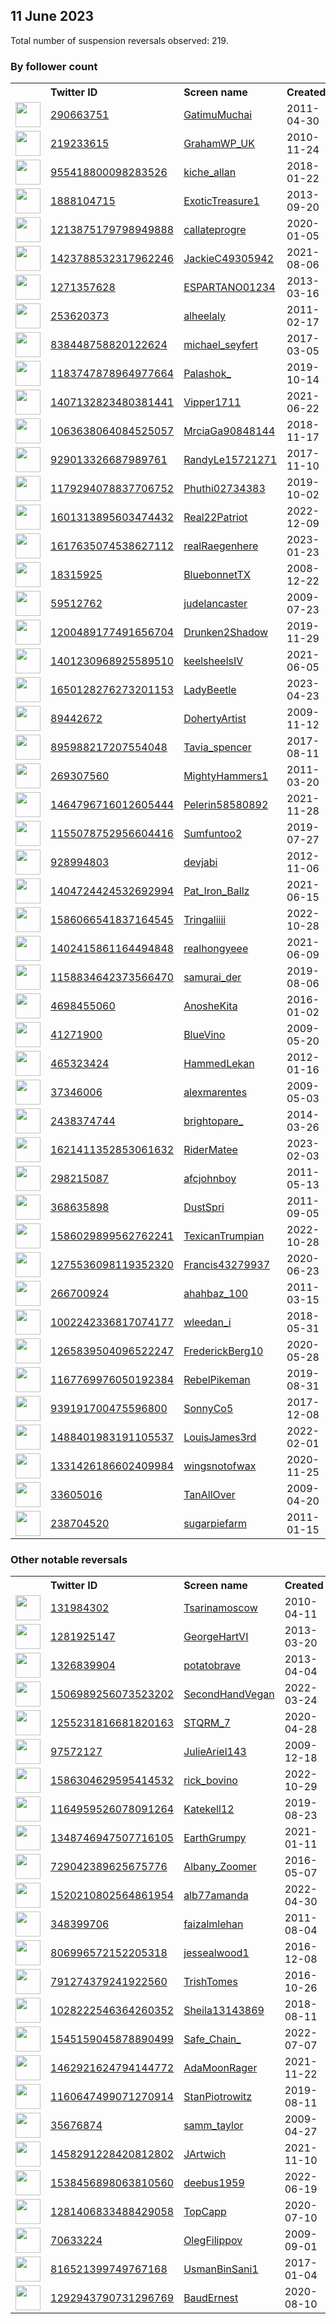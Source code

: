 
## 11 June 2023
Total number of suspension reversals observed: 219.

### By follower count
<table><tr><th></th><th align="left">Twitter ID</th><th align="left">Screen name</th>
<th align="left">Created</th><th align="left">Status</th><th align="left">Suspended</th><th align="left">Followers</th>
<tr><td><a href="https://pbs.twimg.com/profile_images/990616076688900096/ebJQ-tAu_normal.jpg"><img src="https://pbs.twimg.com/profile_images/990616076688900096/ebJQ-tAu_normal.jpg" width="40px" height="40px" align="center"/></a></td><td><a href="https://twitter.com/intent/user?user_id=290663751">290663751</a></td><td><a href="https://twitter.com/GatimuMuchai">GatimuMuchai</a></td><td>2011-04-30</td><td align="center"></td><td>2022-11-28</td><td>212400</td></tr>
<tr><td><a href="https://pbs.twimg.com/profile_images/1669028202897973269/cvyeeiO5_normal.jpg"><img src="https://pbs.twimg.com/profile_images/1669028202897973269/cvyeeiO5_normal.jpg" width="40px" height="40px" align="center"/></a></td><td><a href="https://twitter.com/intent/user?user_id=219233615">219233615</a></td><td><a href="https://twitter.com/GrahamWP_UK">GrahamWP_UK</a></td><td>2010-11-24</td><td align="center"></td><td></td><td>38230</td></tr>
<tr><td><a href="https://pbs.twimg.com/profile_images/1243992936683012096/8RdFul5z_normal.jpg"><img src="https://pbs.twimg.com/profile_images/1243992936683012096/8RdFul5z_normal.jpg" width="40px" height="40px" align="center"/></a></td><td><a href="https://twitter.com/intent/user?user_id=955418800098283526">955418800098283526</a></td><td><a href="https://twitter.com/kiche_allan">kiche_allan</a></td><td>2018-01-22</td><td align="center"></td><td>2023-05-13</td><td>11720</td></tr>
<tr><td><a href="https://pbs.twimg.com/profile_images/378800000484589695/e9625e37995493e95132ede2c074b2f4_normal.jpeg"><img src="https://pbs.twimg.com/profile_images/378800000484589695/e9625e37995493e95132ede2c074b2f4_normal.jpeg" width="40px" height="40px" align="center"/></a></td><td><a href="https://twitter.com/intent/user?user_id=1888104715">1888104715</a></td><td><a href="https://twitter.com/ExoticTreasure1">ExoticTreasure1</a></td><td>2013-09-20</td><td align="center">🚫</td><td>2023-06-09</td><td>11585</td></tr>
<tr><td><a href="https://pbs.twimg.com/profile_images/1667591410852286466/hB-SotAo_normal.jpg"><img src="https://pbs.twimg.com/profile_images/1667591410852286466/hB-SotAo_normal.jpg" width="40px" height="40px" align="center"/></a></td><td><a href="https://twitter.com/intent/user?user_id=1213875179798949888">1213875179798949888</a></td><td><a href="https://twitter.com/callateprogre">callateprogre</a></td><td>2020-01-05</td><td align="center"></td><td>2023-04-16</td><td>10545</td></tr>
<tr><td><a href="https://pbs.twimg.com/profile_images/1658679605434220546/qYwuRsMp_normal.jpg"><img src="https://pbs.twimg.com/profile_images/1658679605434220546/qYwuRsMp_normal.jpg" width="40px" height="40px" align="center"/></a></td><td><a href="https://twitter.com/intent/user?user_id=1423788532317962246">1423788532317962246</a></td><td><a href="https://twitter.com/JackieC49305942">JackieC49305942</a></td><td>2021-08-06</td><td align="center"></td><td>2023-06-06</td><td>10009</td></tr>
<tr><td><a href="https://pbs.twimg.com/profile_images/1668231393363611651/0xSpOJVi_normal.jpg"><img src="https://pbs.twimg.com/profile_images/1668231393363611651/0xSpOJVi_normal.jpg" width="40px" height="40px" align="center"/></a></td><td><a href="https://twitter.com/intent/user?user_id=1271357628">1271357628</a></td><td><a href="https://twitter.com/ESPARTANO01234">ESPARTANO01234</a></td><td>2013-03-16</td><td align="center"></td><td>2022-04-24</td><td>9477</td></tr>
<tr><td><a href="https://pbs.twimg.com/profile_images/1535717580379500544/e_qDX31J_normal.jpg"><img src="https://pbs.twimg.com/profile_images/1535717580379500544/e_qDX31J_normal.jpg" width="40px" height="40px" align="center"/></a></td><td><a href="https://twitter.com/intent/user?user_id=253620373">253620373</a></td><td><a href="https://twitter.com/alheelaly">alheelaly</a></td><td>2011-02-17</td><td align="center"></td><td>2022-08-18</td><td>7930</td></tr>
<tr><td><a href="https://pbs.twimg.com/profile_images/1626297903370190857/bMzIE5h6_normal.jpg"><img src="https://pbs.twimg.com/profile_images/1626297903370190857/bMzIE5h6_normal.jpg" width="40px" height="40px" align="center"/></a></td><td><a href="https://twitter.com/intent/user?user_id=838448758820122624">838448758820122624</a></td><td><a href="https://twitter.com/michael_seyfert">michael_seyfert</a></td><td>2017-03-05</td><td align="center"></td><td>2023-06-03</td><td>7798</td></tr>
<tr><td><a href="https://pbs.twimg.com/profile_images/1535983202958856192/ZrC4Ssqg_normal.jpg"><img src="https://pbs.twimg.com/profile_images/1535983202958856192/ZrC4Ssqg_normal.jpg" width="40px" height="40px" align="center"/></a></td><td><a href="https://twitter.com/intent/user?user_id=1183747878964977664">1183747878964977664</a></td><td><a href="https://twitter.com/Palashok_">Palashok_</a></td><td>2019-10-14</td><td align="center"></td><td>2023-05-26</td><td>6849</td></tr>
<tr><td><a href="https://pbs.twimg.com/profile_images/1587549402813579264/Hswoxg1r_normal.jpg"><img src="https://pbs.twimg.com/profile_images/1587549402813579264/Hswoxg1r_normal.jpg" width="40px" height="40px" align="center"/></a></td><td><a href="https://twitter.com/intent/user?user_id=1407132823480381441">1407132823480381441</a></td><td><a href="https://twitter.com/Vipper1711">Vipper1711</a></td><td>2021-06-22</td><td align="center"></td><td>2022-11-02</td><td>6550</td></tr>
<tr><td><a href="https://pbs.twimg.com/profile_images/1499588728410546176/uP4-eMSs_normal.jpg"><img src="https://pbs.twimg.com/profile_images/1499588728410546176/uP4-eMSs_normal.jpg" width="40px" height="40px" align="center"/></a></td><td><a href="https://twitter.com/intent/user?user_id=1063638064084525057">1063638064084525057</a></td><td><a href="https://twitter.com/MrciaGa90848144">MrciaGa90848144</a></td><td>2018-11-17</td><td align="center"></td><td>2022-09-21</td><td>6523</td></tr>
<tr><td><a href="https://pbs.twimg.com/profile_images/1057665659377799168/SYmQ-qA4_normal.jpg"><img src="https://pbs.twimg.com/profile_images/1057665659377799168/SYmQ-qA4_normal.jpg" width="40px" height="40px" align="center"/></a></td><td><a href="https://twitter.com/intent/user?user_id=929013326687989761">929013326687989761</a></td><td><a href="https://twitter.com/RandyLe15721271">RandyLe15721271</a></td><td>2017-11-10</td><td align="center"></td><td></td><td>5324</td></tr>
<tr><td><a href="https://pbs.twimg.com/profile_images/1503930531871928320/oAp3ZYdr_normal.jpg"><img src="https://pbs.twimg.com/profile_images/1503930531871928320/oAp3ZYdr_normal.jpg" width="40px" height="40px" align="center"/></a></td><td><a href="https://twitter.com/intent/user?user_id=1179294078837706752">1179294078837706752</a></td><td><a href="https://twitter.com/Phuthi02734383">Phuthi02734383</a></td><td>2019-10-02</td><td align="center"></td><td>2022-09-19</td><td>2769</td></tr>
<tr><td><a href="https://pbs.twimg.com/profile_images/1601314566377553920/GX2LwwFR_normal.jpg"><img src="https://pbs.twimg.com/profile_images/1601314566377553920/GX2LwwFR_normal.jpg" width="40px" height="40px" align="center"/></a></td><td><a href="https://twitter.com/intent/user?user_id=1601313895603474432">1601313895603474432</a></td><td><a href="https://twitter.com/Real22Patriot">Real22Patriot</a></td><td>2022-12-09</td><td align="center"></td><td>2023-04-05</td><td>2764</td></tr>
<tr><td><a href="https://pbs.twimg.com/profile_images/1625849411606806529/SjiTxNyz_normal.jpg"><img src="https://pbs.twimg.com/profile_images/1625849411606806529/SjiTxNyz_normal.jpg" width="40px" height="40px" align="center"/></a></td><td><a href="https://twitter.com/intent/user?user_id=1617635074538627112">1617635074538627112</a></td><td><a href="https://twitter.com/realRaegenhere">realRaegenhere</a></td><td>2023-01-23</td><td align="center"></td><td>2023-06-09</td><td>2684</td></tr>
<tr><td><a href="https://pbs.twimg.com/profile_images/1047605311975043072/4ASPSOGY_normal.jpg"><img src="https://pbs.twimg.com/profile_images/1047605311975043072/4ASPSOGY_normal.jpg" width="40px" height="40px" align="center"/></a></td><td><a href="https://twitter.com/intent/user?user_id=18315925">18315925</a></td><td><a href="https://twitter.com/BluebonnetTX">BluebonnetTX</a></td><td>2008-12-22</td><td align="center"></td><td></td><td>2428</td></tr>
<tr><td><a href="https://pbs.twimg.com/profile_images/1667267924065656832/3SvRKNsG_normal.jpg"><img src="https://pbs.twimg.com/profile_images/1667267924065656832/3SvRKNsG_normal.jpg" width="40px" height="40px" align="center"/></a></td><td><a href="https://twitter.com/intent/user?user_id=59512762">59512762</a></td><td><a href="https://twitter.com/judelancaster">judelancaster</a></td><td>2009-07-23</td><td align="center"></td><td></td><td>2252</td></tr>
<tr><td><a href="https://pbs.twimg.com/profile_images/1666001023679307777/mATg_hgX_normal.jpg"><img src="https://pbs.twimg.com/profile_images/1666001023679307777/mATg_hgX_normal.jpg" width="40px" height="40px" align="center"/></a></td><td><a href="https://twitter.com/intent/user?user_id=1200489177491656704">1200489177491656704</a></td><td><a href="https://twitter.com/Drunken2Shadow">Drunken2Shadow</a></td><td>2019-11-29</td><td align="center"></td><td>2022-07-20</td><td>2214</td></tr>
<tr><td><a href="https://pbs.twimg.com/profile_images/1401249004239953922/mOHwRcha_normal.jpg"><img src="https://pbs.twimg.com/profile_images/1401249004239953922/mOHwRcha_normal.jpg" width="40px" height="40px" align="center"/></a></td><td><a href="https://twitter.com/intent/user?user_id=1401230968925589510">1401230968925589510</a></td><td><a href="https://twitter.com/keelsheelsIV">keelsheelsIV</a></td><td>2021-06-05</td><td align="center"></td><td>2022-09-01</td><td>2116</td></tr>
<tr><td><a href="https://pbs.twimg.com/profile_images/1655654378861101056/BSkuDMIJ_normal.jpg"><img src="https://pbs.twimg.com/profile_images/1655654378861101056/BSkuDMIJ_normal.jpg" width="40px" height="40px" align="center"/></a></td><td><a href="https://twitter.com/intent/user?user_id=1650128276273201153">1650128276273201153</a></td><td><a href="https://twitter.com/LadyBeetle">LadyBeetle</a></td><td>2023-04-23</td><td align="center"></td><td>2023-06-02</td><td>1984</td></tr>
<tr><td><a href="https://pbs.twimg.com/profile_images/951261967150284800/I4JjdnNI_normal.jpg"><img src="https://pbs.twimg.com/profile_images/951261967150284800/I4JjdnNI_normal.jpg" width="40px" height="40px" align="center"/></a></td><td><a href="https://twitter.com/intent/user?user_id=89442672">89442672</a></td><td><a href="https://twitter.com/DohertyArtist">DohertyArtist</a></td><td>2009-11-12</td><td align="center"></td><td></td><td>1951</td></tr>
<tr><td><a href="https://pbs.twimg.com/profile_images/1529496056588914690/2iaa2boq_normal.jpg"><img src="https://pbs.twimg.com/profile_images/1529496056588914690/2iaa2boq_normal.jpg" width="40px" height="40px" align="center"/></a></td><td><a href="https://twitter.com/intent/user?user_id=895988217207554048">895988217207554048</a></td><td><a href="https://twitter.com/Tavia_spencer">Tavia_spencer</a></td><td>2017-08-11</td><td align="center"></td><td>2022-05-30</td><td>1807</td></tr>
<tr><td><a href="https://pbs.twimg.com/profile_images/1335273995390902272/WLOZb9IY_normal.jpg"><img src="https://pbs.twimg.com/profile_images/1335273995390902272/WLOZb9IY_normal.jpg" width="40px" height="40px" align="center"/></a></td><td><a href="https://twitter.com/intent/user?user_id=269307560">269307560</a></td><td><a href="https://twitter.com/MightyHammers1">MightyHammers1</a></td><td>2011-03-20</td><td align="center"></td><td></td><td>1788</td></tr>
<tr><td><a href="https://pbs.twimg.com/profile_images/1569017255207337984/LvBNcFHn_normal.jpg"><img src="https://pbs.twimg.com/profile_images/1569017255207337984/LvBNcFHn_normal.jpg" width="40px" height="40px" align="center"/></a></td><td><a href="https://twitter.com/intent/user?user_id=1464796716012605444">1464796716012605444</a></td><td><a href="https://twitter.com/Pelerin58580892">Pelerin58580892</a></td><td>2021-11-28</td><td align="center"></td><td>2023-06-04</td><td>1771</td></tr>
<tr><td><a href="https://pbs.twimg.com/profile_images/1278420912782675981/zoXbtyP9_normal.jpg"><img src="https://pbs.twimg.com/profile_images/1278420912782675981/zoXbtyP9_normal.jpg" width="40px" height="40px" align="center"/></a></td><td><a href="https://twitter.com/intent/user?user_id=1155078752956604416">1155078752956604416</a></td><td><a href="https://twitter.com/Sumfuntoo2">Sumfuntoo2</a></td><td>2019-07-27</td><td align="center"></td><td></td><td>1762</td></tr>
<tr><td><a href="https://pbs.twimg.com/profile_images/1642023484535771137/fst95J-h_normal.jpg"><img src="https://pbs.twimg.com/profile_images/1642023484535771137/fst95J-h_normal.jpg" width="40px" height="40px" align="center"/></a></td><td><a href="https://twitter.com/intent/user?user_id=928994803">928994803</a></td><td><a href="https://twitter.com/devjabi">devjabi</a></td><td>2012-11-06</td><td align="center"></td><td>2023-06-01</td><td>1702</td></tr>
<tr><td><a href="https://pbs.twimg.com/profile_images/1664949792894603264/ZEwmnrRv_normal.jpg"><img src="https://pbs.twimg.com/profile_images/1664949792894603264/ZEwmnrRv_normal.jpg" width="40px" height="40px" align="center"/></a></td><td><a href="https://twitter.com/intent/user?user_id=1404724424532692994">1404724424532692994</a></td><td><a href="https://twitter.com/Pat_Iron_Ballz">Pat_Iron_Ballz</a></td><td>2021-06-15</td><td align="center"></td><td>2023-05-30</td><td>1622</td></tr>
<tr><td><a href="https://pbs.twimg.com/profile_images/1590336228544716800/PJKSOyj4_normal.jpg"><img src="https://pbs.twimg.com/profile_images/1590336228544716800/PJKSOyj4_normal.jpg" width="40px" height="40px" align="center"/></a></td><td><a href="https://twitter.com/intent/user?user_id=1586066541837164545">1586066541837164545</a></td><td><a href="https://twitter.com/Tringaliiii">Tringaliiii</a></td><td>2022-10-28</td><td align="center"></td><td>2022-11-30</td><td>1604</td></tr>
<tr><td><a href="https://pbs.twimg.com/profile_images/1496840380213436417/dYOcg73Q_normal.jpg"><img src="https://pbs.twimg.com/profile_images/1496840380213436417/dYOcg73Q_normal.jpg" width="40px" height="40px" align="center"/></a></td><td><a href="https://twitter.com/intent/user?user_id=1402415861164494848">1402415861164494848</a></td><td><a href="https://twitter.com/realhongyeee">realhongyeee</a></td><td>2021-06-09</td><td align="center"></td><td></td><td>1583</td></tr>
<tr><td><a href="https://pbs.twimg.com/profile_images/1158842141696770048/KxFD80JA_normal.jpg"><img src="https://pbs.twimg.com/profile_images/1158842141696770048/KxFD80JA_normal.jpg" width="40px" height="40px" align="center"/></a></td><td><a href="https://twitter.com/intent/user?user_id=1158834642373566470">1158834642373566470</a></td><td><a href="https://twitter.com/samurai_der">samurai_der</a></td><td>2019-08-06</td><td align="center"></td><td>2023-06-04</td><td>1506</td></tr>
<tr><td><a href="https://pbs.twimg.com/profile_images/1348708793547309058/6ezjzRmT_normal.jpg"><img src="https://pbs.twimg.com/profile_images/1348708793547309058/6ezjzRmT_normal.jpg" width="40px" height="40px" align="center"/></a></td><td><a href="https://twitter.com/intent/user?user_id=4698455060">4698455060</a></td><td><a href="https://twitter.com/AnosheKita">AnosheKita</a></td><td>2016-01-02</td><td align="center"></td><td>2023-06-02</td><td>1228</td></tr>
<tr><td><a href="https://pbs.twimg.com/profile_images/689680477599469568/cyhihxL0_normal.jpg"><img src="https://pbs.twimg.com/profile_images/689680477599469568/cyhihxL0_normal.jpg" width="40px" height="40px" align="center"/></a></td><td><a href="https://twitter.com/intent/user?user_id=41271900">41271900</a></td><td><a href="https://twitter.com/BlueVino">BlueVino</a></td><td>2009-05-20</td><td align="center"></td><td>2023-05-28</td><td>1181</td></tr>
<tr><td><a href="https://pbs.twimg.com/profile_images/1275209912210075651/zLr4hJPq_normal.jpg"><img src="https://pbs.twimg.com/profile_images/1275209912210075651/zLr4hJPq_normal.jpg" width="40px" height="40px" align="center"/></a></td><td><a href="https://twitter.com/intent/user?user_id=465323424">465323424</a></td><td><a href="https://twitter.com/HammedLekan">HammedLekan</a></td><td>2012-01-16</td><td align="center"></td><td>2023-05-26</td><td>1174</td></tr>
<tr><td><a href="https://pbs.twimg.com/profile_images/1665825045640515584/eHHp2KS7_normal.jpg"><img src="https://pbs.twimg.com/profile_images/1665825045640515584/eHHp2KS7_normal.jpg" width="40px" height="40px" align="center"/></a></td><td><a href="https://twitter.com/intent/user?user_id=37346006">37346006</a></td><td><a href="https://twitter.com/alexmarentes">alexmarentes</a></td><td>2009-05-03</td><td align="center"></td><td>2022-03-16</td><td>1153</td></tr>
<tr><td><a href="https://pbs.twimg.com/profile_images/1602117644609638400/VPgyUo_y_normal.jpg"><img src="https://pbs.twimg.com/profile_images/1602117644609638400/VPgyUo_y_normal.jpg" width="40px" height="40px" align="center"/></a></td><td><a href="https://twitter.com/intent/user?user_id=2438374744">2438374744</a></td><td><a href="https://twitter.com/brightopare_">brightopare_</a></td><td>2014-03-26</td><td align="center"></td><td>2023-02-03</td><td>1062</td></tr>
<tr><td><a href="https://pbs.twimg.com/profile_images/1621411695582220288/Btvotie8_normal.png"><img src="https://pbs.twimg.com/profile_images/1621411695582220288/Btvotie8_normal.png" width="40px" height="40px" align="center"/></a></td><td><a href="https://twitter.com/intent/user?user_id=1621411352853061632">1621411352853061632</a></td><td><a href="https://twitter.com/RiderMatee">RiderMatee</a></td><td>2023-02-03</td><td align="center"></td><td>2023-06-01</td><td>1057</td></tr>
<tr><td><a href="https://pbs.twimg.com/profile_images/1185336644137836544/hyIJ50v__normal.jpg"><img src="https://pbs.twimg.com/profile_images/1185336644137836544/hyIJ50v__normal.jpg" width="40px" height="40px" align="center"/></a></td><td><a href="https://twitter.com/intent/user?user_id=298215087">298215087</a></td><td><a href="https://twitter.com/afcjohnboy">afcjohnboy</a></td><td>2011-05-13</td><td align="center"></td><td></td><td>1039</td></tr>
<tr><td><a href="https://pbs.twimg.com/profile_images/1439652132337115138/0jqAKxX1_normal.jpg"><img src="https://pbs.twimg.com/profile_images/1439652132337115138/0jqAKxX1_normal.jpg" width="40px" height="40px" align="center"/></a></td><td><a href="https://twitter.com/intent/user?user_id=368635898">368635898</a></td><td><a href="https://twitter.com/DustSpri">DustSpri</a></td><td>2011-09-05</td><td align="center"></td><td>2022-08-04</td><td>1038</td></tr>
<tr><td><a href="https://pbs.twimg.com/profile_images/1586031345863639040/b87C8EWy_normal.jpg"><img src="https://pbs.twimg.com/profile_images/1586031345863639040/b87C8EWy_normal.jpg" width="40px" height="40px" align="center"/></a></td><td><a href="https://twitter.com/intent/user?user_id=1586029899562762241">1586029899562762241</a></td><td><a href="https://twitter.com/TexicanTrumpian">TexicanTrumpian</a></td><td>2022-10-28</td><td align="center"></td><td>2023-06-08</td><td>1022</td></tr>
<tr><td><a href="https://pbs.twimg.com/profile_images/1435779736358293507/MGpt2RtT_normal.jpg"><img src="https://pbs.twimg.com/profile_images/1435779736358293507/MGpt2RtT_normal.jpg" width="40px" height="40px" align="center"/></a></td><td><a href="https://twitter.com/intent/user?user_id=1275536098119352320">1275536098119352320</a></td><td><a href="https://twitter.com/Francis43279937">Francis43279937</a></td><td>2020-06-23</td><td align="center"></td><td>2022-09-21</td><td>1011</td></tr>
<tr><td><a href="https://pbs.twimg.com/profile_images/1472728904196575233/94t-nDh1_normal.jpg"><img src="https://pbs.twimg.com/profile_images/1472728904196575233/94t-nDh1_normal.jpg" width="40px" height="40px" align="center"/></a></td><td><a href="https://twitter.com/intent/user?user_id=266700924">266700924</a></td><td><a href="https://twitter.com/ahahbaz_100">ahahbaz_100</a></td><td>2011-03-15</td><td align="center"></td><td>2023-05-21</td><td>968</td></tr>
<tr><td><a href="https://pbs.twimg.com/profile_images/1666152828937568294/lk0YDQ6G_normal.jpg"><img src="https://pbs.twimg.com/profile_images/1666152828937568294/lk0YDQ6G_normal.jpg" width="40px" height="40px" align="center"/></a></td><td><a href="https://twitter.com/intent/user?user_id=1002242336817074177">1002242336817074177</a></td><td><a href="https://twitter.com/wleedan_i">wleedan_i</a></td><td>2018-05-31</td><td align="center"></td><td></td><td>954</td></tr>
<tr><td><a href="https://pbs.twimg.com/profile_images/1524886084034781184/geJygtjo_normal.jpg"><img src="https://pbs.twimg.com/profile_images/1524886084034781184/geJygtjo_normal.jpg" width="40px" height="40px" align="center"/></a></td><td><a href="https://twitter.com/intent/user?user_id=1265839504096522247">1265839504096522247</a></td><td><a href="https://twitter.com/FrederickBerg10">FrederickBerg10</a></td><td>2020-05-28</td><td align="center"></td><td>2022-05-24</td><td>905</td></tr>
<tr><td><a href="https://pbs.twimg.com/profile_images/1349355650099384330/m5AJov4d_normal.jpg"><img src="https://pbs.twimg.com/profile_images/1349355650099384330/m5AJov4d_normal.jpg" width="40px" height="40px" align="center"/></a></td><td><a href="https://twitter.com/intent/user?user_id=1167769976050192384">1167769976050192384</a></td><td><a href="https://twitter.com/RebelPikeman">RebelPikeman</a></td><td>2019-08-31</td><td align="center">🔒</td><td></td><td>897</td></tr>
<tr><td><a href="https://pbs.twimg.com/profile_images/1343914247642820609/VWwwvtNa_normal.jpg"><img src="https://pbs.twimg.com/profile_images/1343914247642820609/VWwwvtNa_normal.jpg" width="40px" height="40px" align="center"/></a></td><td><a href="https://twitter.com/intent/user?user_id=939191700475596800">939191700475596800</a></td><td><a href="https://twitter.com/SonnyCo5">SonnyCo5</a></td><td>2017-12-08</td><td align="center"></td><td>2023-06-08</td><td>823</td></tr>
<tr><td><a href="https://pbs.twimg.com/profile_images/1488761927140585479/CVCFDs8B_normal.jpg"><img src="https://pbs.twimg.com/profile_images/1488761927140585479/CVCFDs8B_normal.jpg" width="40px" height="40px" align="center"/></a></td><td><a href="https://twitter.com/intent/user?user_id=1488401983191105537">1488401983191105537</a></td><td><a href="https://twitter.com/LouisJames3rd">LouisJames3rd</a></td><td>2022-02-01</td><td align="center"></td><td>2022-04-23</td><td>813</td></tr>
<tr><td><a href="https://pbs.twimg.com/profile_images/1331462722853232640/mWT-31ev_normal.jpg"><img src="https://pbs.twimg.com/profile_images/1331462722853232640/mWT-31ev_normal.jpg" width="40px" height="40px" align="center"/></a></td><td><a href="https://twitter.com/intent/user?user_id=1331426186602409984">1331426186602409984</a></td><td><a href="https://twitter.com/wingsnotofwax">wingsnotofwax</a></td><td>2020-11-25</td><td align="center"></td><td>2022-04-30</td><td>790</td></tr>
<tr><td><a href="https://pbs.twimg.com/profile_images/186462109/wardrobe_normal.jpg"><img src="https://pbs.twimg.com/profile_images/186462109/wardrobe_normal.jpg" width="40px" height="40px" align="center"/></a></td><td><a href="https://twitter.com/intent/user?user_id=33605016">33605016</a></td><td><a href="https://twitter.com/TanAllOver">TanAllOver</a></td><td>2009-04-20</td><td align="center">🔒</td><td></td><td>728</td></tr>
<tr><td><a href="https://pbs.twimg.com/profile_images/1655345380136042498/oCTkVF9k_normal.jpg"><img src="https://pbs.twimg.com/profile_images/1655345380136042498/oCTkVF9k_normal.jpg" width="40px" height="40px" align="center"/></a></td><td><a href="https://twitter.com/intent/user?user_id=238704520">238704520</a></td><td><a href="https://twitter.com/sugarpiefarm">sugarpiefarm</a></td><td>2011-01-15</td><td align="center"></td><td>2023-05-25</td><td>717</td></tr>
</table>

### Other notable reversals
<table><tr><th></th><th align="left">Twitter ID</th><th align="left">Screen name</th>
<th align="left">Created</th><th align="left">Status</th><th align="left">Suspended</th><th align="left">Followers</th>
<tr><td><a href="https://pbs.twimg.com/profile_images/532333863771443200/DcqYS6BH_normal.jpeg"><img src="https://pbs.twimg.com/profile_images/532333863771443200/DcqYS6BH_normal.jpeg" width="40px" height="40px" align="center"/></a></td><td><a href="https://twitter.com/intent/user?user_id=131984302">131984302</a></td><td><a href="https://twitter.com/Tsarinamoscow">Tsarinamoscow</a></td><td>2010-04-11</td><td align="center"></td><td>2023-05-31</td><td>656</td></tr>
<tr><td><a href="https://pbs.twimg.com/profile_images/1509499445351792649/Ct1ZhR7Z_normal.jpg"><img src="https://pbs.twimg.com/profile_images/1509499445351792649/Ct1ZhR7Z_normal.jpg" width="40px" height="40px" align="center"/></a></td><td><a href="https://twitter.com/intent/user?user_id=1281925147">1281925147</a></td><td><a href="https://twitter.com/GeorgeHartVI">GeorgeHartVI</a></td><td>2013-03-20</td><td align="center"></td><td>2023-06-03</td><td>147</td></tr>
<tr><td><a href="https://pbs.twimg.com/profile_images/1613493693847142402/-63oHiAZ_normal.jpg"><img src="https://pbs.twimg.com/profile_images/1613493693847142402/-63oHiAZ_normal.jpg" width="40px" height="40px" align="center"/></a></td><td><a href="https://twitter.com/intent/user?user_id=1326839904">1326839904</a></td><td><a href="https://twitter.com/potatobrave">potatobrave</a></td><td>2013-04-04</td><td align="center"></td><td>2023-06-06</td><td>598</td></tr>
<tr><td><a href="https://pbs.twimg.com/profile_images/1506989601000497154/9uBTKGgb_normal.jpg"><img src="https://pbs.twimg.com/profile_images/1506989601000497154/9uBTKGgb_normal.jpg" width="40px" height="40px" align="center"/></a></td><td><a href="https://twitter.com/intent/user?user_id=1506989256073523202">1506989256073523202</a></td><td><a href="https://twitter.com/SecondHandVegan">SecondHandVegan</a></td><td>2022-03-24</td><td align="center"></td><td>2022-11-24</td><td>26</td></tr>
<tr><td><a href="https://pbs.twimg.com/profile_images/1570869131209056256/nIUxHihR_normal.jpg"><img src="https://pbs.twimg.com/profile_images/1570869131209056256/nIUxHihR_normal.jpg" width="40px" height="40px" align="center"/></a></td><td><a href="https://twitter.com/intent/user?user_id=1255231816681820163">1255231816681820163</a></td><td><a href="https://twitter.com/STQRM_7">STQRM_7</a></td><td>2020-04-28</td><td align="center"></td><td>2022-12-11</td><td>247</td></tr>
<tr><td><a href="https://pbs.twimg.com/profile_images/1725216798/image_normal.jpg"><img src="https://pbs.twimg.com/profile_images/1725216798/image_normal.jpg" width="40px" height="40px" align="center"/></a></td><td><a href="https://twitter.com/intent/user?user_id=97572127">97572127</a></td><td><a href="https://twitter.com/JulieAriel143">JulieAriel143</a></td><td>2009-12-18</td><td align="center">🔒</td><td>2023-04-06</td><td>1</td></tr>
<tr><td><a href="https://abs.twimg.com/sticky/default_profile_images/default_profile_normal.png"><img src="https://abs.twimg.com/sticky/default_profile_images/default_profile_normal.png" width="40px" height="40px" align="center"/></a></td><td><a href="https://twitter.com/intent/user?user_id=1586304629595414532">1586304629595414532</a></td><td><a href="https://twitter.com/rick_bovino">rick_bovino</a></td><td>2022-10-29</td><td align="center"></td><td>2022-12-17</td><td>28</td></tr>
<tr><td><a href="https://pbs.twimg.com/profile_images/1600408828897628163/1DNh3emI_normal.jpg"><img src="https://pbs.twimg.com/profile_images/1600408828897628163/1DNh3emI_normal.jpg" width="40px" height="40px" align="center"/></a></td><td><a href="https://twitter.com/intent/user?user_id=1164959526078091264">1164959526078091264</a></td><td><a href="https://twitter.com/Katekell12">Katekell12</a></td><td>2019-08-23</td><td align="center"></td><td>2023-03-24</td><td>10</td></tr>
<tr><td><a href="https://pbs.twimg.com/profile_images/1587095190828883968/s6xbcMvw_normal.jpg"><img src="https://pbs.twimg.com/profile_images/1587095190828883968/s6xbcMvw_normal.jpg" width="40px" height="40px" align="center"/></a></td><td><a href="https://twitter.com/intent/user?user_id=1348746947507716105">1348746947507716105</a></td><td><a href="https://twitter.com/EarthGrumpy">EarthGrumpy</a></td><td>2021-01-11</td><td align="center"></td><td>2022-12-13</td><td>192</td></tr>
<tr><td><a href="https://pbs.twimg.com/profile_images/1667381306613723137/e3jJOxwD_normal.jpg"><img src="https://pbs.twimg.com/profile_images/1667381306613723137/e3jJOxwD_normal.jpg" width="40px" height="40px" align="center"/></a></td><td><a href="https://twitter.com/intent/user?user_id=729042389625675776">729042389625675776</a></td><td><a href="https://twitter.com/Albany_Zoomer">Albany_Zoomer</a></td><td>2016-05-07</td><td align="center"></td><td>2022-11-17</td><td>549</td></tr>
<tr><td><a href="https://abs.twimg.com/sticky/default_profile_images/default_profile_normal.png"><img src="https://abs.twimg.com/sticky/default_profile_images/default_profile_normal.png" width="40px" height="40px" align="center"/></a></td><td><a href="https://twitter.com/intent/user?user_id=1520210802564861954">1520210802564861954</a></td><td><a href="https://twitter.com/alb77amanda">alb77amanda</a></td><td>2022-04-30</td><td align="center"></td><td>2023-01-22</td><td>0</td></tr>
<tr><td><a href="https://pbs.twimg.com/profile_images/1667742063767568384/NSkt3fEQ_normal.jpg"><img src="https://pbs.twimg.com/profile_images/1667742063767568384/NSkt3fEQ_normal.jpg" width="40px" height="40px" align="center"/></a></td><td><a href="https://twitter.com/intent/user?user_id=348399706">348399706</a></td><td><a href="https://twitter.com/faizalmlehan">faizalmlehan</a></td><td>2011-08-04</td><td align="center"></td><td>2023-06-03</td><td>1</td></tr>
<tr><td><a href="https://pbs.twimg.com/profile_images/1667524550370766857/_CdTHBTa_normal.jpg"><img src="https://pbs.twimg.com/profile_images/1667524550370766857/_CdTHBTa_normal.jpg" width="40px" height="40px" align="center"/></a></td><td><a href="https://twitter.com/intent/user?user_id=806996572152205318">806996572152205318</a></td><td><a href="https://twitter.com/jessealwood1">jessealwood1</a></td><td>2016-12-08</td><td align="center"></td><td>2023-05-23</td><td>3</td></tr>
<tr><td><a href="https://pbs.twimg.com/profile_images/1487102583554641922/05lHT2LY_normal.jpg"><img src="https://pbs.twimg.com/profile_images/1487102583554641922/05lHT2LY_normal.jpg" width="40px" height="40px" align="center"/></a></td><td><a href="https://twitter.com/intent/user?user_id=791274379241922560">791274379241922560</a></td><td><a href="https://twitter.com/TrishTomes">TrishTomes</a></td><td>2016-10-26</td><td align="center"></td><td>2023-06-01</td><td>498</td></tr>
<tr><td><a href="https://abs.twimg.com/sticky/default_profile_images/default_profile_normal.png"><img src="https://abs.twimg.com/sticky/default_profile_images/default_profile_normal.png" width="40px" height="40px" align="center"/></a></td><td><a href="https://twitter.com/intent/user?user_id=1028222546364260352">1028222546364260352</a></td><td><a href="https://twitter.com/Sheila13143869">Sheila13143869</a></td><td>2018-08-11</td><td align="center"></td><td>2023-06-03</td><td>10</td></tr>
<tr><td><a href="https://pbs.twimg.com/profile_images/1545159100316663808/i36hXXcI_normal.png"><img src="https://pbs.twimg.com/profile_images/1545159100316663808/i36hXXcI_normal.png" width="40px" height="40px" align="center"/></a></td><td><a href="https://twitter.com/intent/user?user_id=1545159045878890499">1545159045878890499</a></td><td><a href="https://twitter.com/Safe_Chain_">Safe_Chain_</a></td><td>2022-07-07</td><td align="center">🔒</td><td>2023-06-05</td><td>0</td></tr>
<tr><td><a href="https://pbs.twimg.com/profile_images/1462922722170789896/0h2FJeFX_normal.jpg"><img src="https://pbs.twimg.com/profile_images/1462922722170789896/0h2FJeFX_normal.jpg" width="40px" height="40px" align="center"/></a></td><td><a href="https://twitter.com/intent/user?user_id=1462921624794144772">1462921624794144772</a></td><td><a href="https://twitter.com/AdaMoonRager">AdaMoonRager</a></td><td>2021-11-22</td><td align="center"></td><td>2023-02-06</td><td>24</td></tr>
<tr><td><a href="https://pbs.twimg.com/profile_images/1412472244689846279/oE1jCDaS_normal.jpg"><img src="https://pbs.twimg.com/profile_images/1412472244689846279/oE1jCDaS_normal.jpg" width="40px" height="40px" align="center"/></a></td><td><a href="https://twitter.com/intent/user?user_id=1160647499071270914">1160647499071270914</a></td><td><a href="https://twitter.com/StanPiotrowitz">StanPiotrowitz</a></td><td>2019-08-11</td><td align="center"></td><td>2022-12-09</td><td>295</td></tr>
<tr><td><a href="https://pbs.twimg.com/profile_images/1557826153125117952/9MgzFvyE_normal.jpg"><img src="https://pbs.twimg.com/profile_images/1557826153125117952/9MgzFvyE_normal.jpg" width="40px" height="40px" align="center"/></a></td><td><a href="https://twitter.com/intent/user?user_id=35676874">35676874</a></td><td><a href="https://twitter.com/samm_taylor">samm_taylor</a></td><td>2009-04-27</td><td align="center"></td><td>2023-04-19</td><td>157</td></tr>
<tr><td><a href="https://pbs.twimg.com/profile_images/1601474258781224962/dgdFHnLO_normal.jpg"><img src="https://pbs.twimg.com/profile_images/1601474258781224962/dgdFHnLO_normal.jpg" width="40px" height="40px" align="center"/></a></td><td><a href="https://twitter.com/intent/user?user_id=1458291228420812802">1458291228420812802</a></td><td><a href="https://twitter.com/JArtwich">JArtwich</a></td><td>2021-11-10</td><td align="center"></td><td>2023-01-03</td><td>50</td></tr>
<tr><td><a href="https://pbs.twimg.com/profile_images/1538929202338078721/MLI74eqm_normal.jpg"><img src="https://pbs.twimg.com/profile_images/1538929202338078721/MLI74eqm_normal.jpg" width="40px" height="40px" align="center"/></a></td><td><a href="https://twitter.com/intent/user?user_id=1538456898063810560">1538456898063810560</a></td><td><a href="https://twitter.com/deebus1959">deebus1959</a></td><td>2022-06-19</td><td align="center">🔒</td><td>2023-05-11</td><td>147</td></tr>
<tr><td><a href="https://pbs.twimg.com/profile_images/1283159591258402824/y_jNwcRL_normal.jpg"><img src="https://pbs.twimg.com/profile_images/1283159591258402824/y_jNwcRL_normal.jpg" width="40px" height="40px" align="center"/></a></td><td><a href="https://twitter.com/intent/user?user_id=1281406833488429058">1281406833488429058</a></td><td><a href="https://twitter.com/TopCapp">TopCapp</a></td><td>2020-07-10</td><td align="center"></td><td>2023-06-04</td><td>1</td></tr>
<tr><td><a href="https://abs.twimg.com/sticky/default_profile_images/default_profile_normal.png"><img src="https://abs.twimg.com/sticky/default_profile_images/default_profile_normal.png" width="40px" height="40px" align="center"/></a></td><td><a href="https://twitter.com/intent/user?user_id=70633224">70633224</a></td><td><a href="https://twitter.com/OlegFilippov">OlegFilippov</a></td><td>2009-09-01</td><td align="center"></td><td>2023-05-19</td><td>4</td></tr>
<tr><td><a href="https://pbs.twimg.com/profile_images/1610975065742393345/lTNmosJq_normal.jpg"><img src="https://pbs.twimg.com/profile_images/1610975065742393345/lTNmosJq_normal.jpg" width="40px" height="40px" align="center"/></a></td><td><a href="https://twitter.com/intent/user?user_id=816521399749767168">816521399749767168</a></td><td><a href="https://twitter.com/UsmanBinSani1">UsmanBinSani1</a></td><td>2017-01-04</td><td align="center"></td><td>2023-06-02</td><td>145</td></tr>
<tr><td><a href="https://pbs.twimg.com/profile_images/1668015290297319425/Yh6TyYfF_normal.jpg"><img src="https://pbs.twimg.com/profile_images/1668015290297319425/Yh6TyYfF_normal.jpg" width="40px" height="40px" align="center"/></a></td><td><a href="https://twitter.com/intent/user?user_id=1292943790731296769">1292943790731296769</a></td><td><a href="https://twitter.com/BaudErnest">BaudErnest</a></td><td>2020-08-10</td><td align="center"></td><td>2023-03-23</td><td>16</td></tr>
</table>
